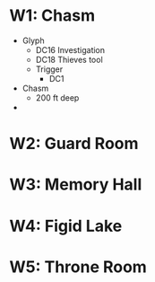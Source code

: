 # W1: Chasm

* Glyph
	* DC16 Investigation
	* DC18 Thieves tool
	* Trigger
		* DC1
* Chasm
	* 200 ft deep
* 

# W2: Guard Room



# W3: Memory Hall

# W4: Figid Lake

# W5: Throne Room
